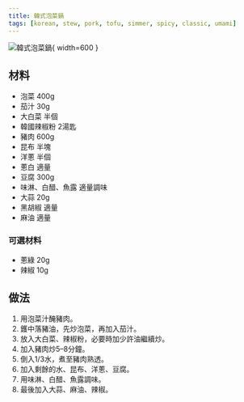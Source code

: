 ```yaml
---
title: 韓式泡菜鍋
tags: [korean, stew, pork, tofu, simmer, spicy, classic, umami]
---
```


![韓式泡菜鍋](../images/kimchi-stew.jpg){ width=600 }

## 材料
- 泡菜 400g  
- 茄汁 30g  
- 大白菜 半個  
- 韓國辣椒粉 2湯匙  
- 豬肉 600g  
- 昆布 半塊  
- 洋蔥 半個  
- 蔥白 適量  
- 豆腐 300g  
- 味淋、白醋、魚露 適量調味  
- 大蒜 20g  
- 黑胡椒 適量  
- 麻油 適量  

### 可選材料
- 蔥綠 20g  
- 辣椒 10g  

## 做法
1. 用泡菜汁醃豬肉。  
2. 鑊中落豬油，先炒泡菜，再加入茄汁。  
3. 放入大白菜、辣椒粉，必要時加少許油繼續炒。  
4. 加入豬肉炒5–8分鐘。  
5. 倒入1/3水，煮至豬肉熟透。  
6. 加入剩餘的水、昆布、洋蔥、豆腐。  
7. 用味淋、白醋、魚露調味。  
8. 最後加入大蒜、麻油、辣椒。  
